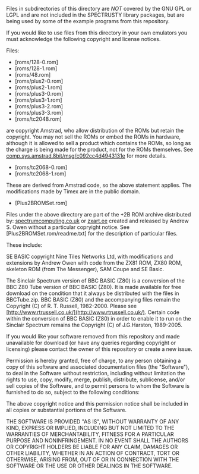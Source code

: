 Files in subdirectories of this directory are _NOT_ covered by the GNU GPL or LGPL and are not included in the SPECTRUSTY library packages, but are being used by some of the example programs from this repository.

If you would like to use files from this directory in your own emulators you must acknowledge the following copyright and license notices.

Files:

* [roms/128-0.rom]
* [roms/128-1.rom]
* [roms/48.rom]
* [roms/plus2-0.rom]
* [roms/plus2-1.rom]
* [roms/plus3-0.rom]
* [roms/plus3-1.rom]
* [roms/plus3-2.rom]
* [roms/plus3-3.rom]
* [roms/tc2048.rom]

are copyright Amstrad, who allow distribution of the ROMs but retain the copyright.
You may not sell the ROMs or embed the ROMs in hardware, although it is allowed to sell a product which contains the
ROMs, so long as the charge is being made for the product, not for the ROMs themselves.
See [comp.sys.amstrad.8bit/msg/c092cc4d4943131e](http://groups.google.com/group/comp.sys.amstrad.8bit/msg/c092cc4d4943131e)
for more details.

* [roms/tc2068-0.rom]
* [roms/tc2068-1.rom]

These are derived from Amstrad code, so the above statement applies. The modifications made by Timex are in the public domain.

* [Plus2BROMSet.rom]

Files under the above directory are part of the +2B ROM archive distributed by: [spectrumcomputing.co.uk](https://spectrumcomputing.co.uk/entry/27590/ZX-Spectrum/2B_ROM_Set) or [zxart.ee](https://zxart.ee/eng/software/tool/programming/basic/2b-rom-set/2b-rom-set1/) created and released by Andrew S. Owen without a particular copryight notice.
See [Plus2BROMSet.rom/readme.txt] for the description of particular files.

These include:

SE BASIC copyright Nine Tiles Networks Ltd, with modifications and extensions by Andrew Owen with code from the ZX81 ROM, ZX80 ROM, skeleton ROM (from The Messenger), SAM Coupe and SE Basic.

The Sinclair Spectrum version of BBC BASIC (Z80) is a conversion of the BBC Z80 Tube version of BBC BASIC (Z80). It is made available for free download on the condition that it always be distributed with the files in BBCTube.zip. BBC BASIC (Z80) and the accompanying files remain the Copyright (C) of R. T. Russell, 1982-2000. Please see [http://www.rtrussell.co.uk/](http://www.rtrussell.co.uk/).
Certain code within the conversion of BBC BASIC (Z80) in order to enable it to run on the Sinclair Spectrum remains the Copyright (C) of J.G.Harston, 1989-2005.

If you would like your software removed from this repository and made unavailable for download (or have any queries regarding copyright or licensing) please contact the owner of this repository or create a new issue.

Permission is hereby granted, free of charge, to any person obtaining
a copy of this software and associated documentation files (the
"Software"), to deal in the Software without restriction, including
without limitation the rights to use, copy, modify, merge, publish,
distribute, sublicense, and/or sell copies of the Software, and to
permit persons to whom the Software is furnished to do so, subject to
the following conditions:

The above copyright notice and this permission notice shall be included
in all copies or substantial portions of the Software.

THE SOFTWARE IS PROVIDED "AS IS", WITHOUT WARRANTY OF ANY KIND, EXPRESS
OR IMPLIED, INCLUDING BUT NOT LIMITED TO THE WARRANTIES OF
MERCHANTABILITY, FITNESS FOR A PARTICULAR PURPOSE AND NONINFRINGEMENT.
IN NO EVENT SHALL THE AUTHORS OR COPYRIGHT HOLDERS BE LIABLE FOR ANY
CLAIM, DAMAGES OR OTHER LIABILITY, WHETHER IN AN ACTION OF CONTRACT,
TORT OR OTHERWISE, ARISING FROM, OUT OF OR IN CONNECTION WITH THE
SOFTWARE OR THE USE OR OTHER DEALINGS IN THE SOFTWARE.
